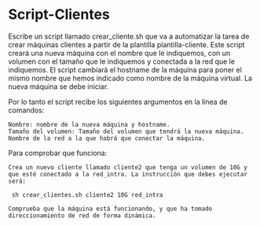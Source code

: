 # Script-Clientes

Escribe un script llamado crear_cliente.sh que va a automatizar la tarea de crear máquinas clientes a partir de la plantilla plantilla-cliente. Este script creará una nueva máquina con el nombre que le indiquemos, con un volumen con el tamaño que le indiquemos y conectada a la red que le indiquemos. El script cambiará el hostname de la máquina para poner el mismo nombre que hemos indicado como nombre de la máquina virtual. La nueva máquina se debe iniciar.

Por lo tanto el script recibe los siguientes argumentos en la línea de comandos:

    Nombre: nombre de la nueva máquina y hostname.
    Tamaño del volumen: Tamaño del volumen que tendrá la nueva máquina.
    Nombre de la red a la que habrá que conectar la máquina.

Para comprobar que funciona:

    Crea un nuevo cliente llamado cliente2 que tenga un volumen de 10G y que esté conectado a la red_intra. La instrucción que debes ejecutar será:

     sh crear_clientes.sh cliente2 10G red_intra

    Comprueba que la máquina está funcionando, y que ha tomado direccionamiento de red de forma dinámica.
